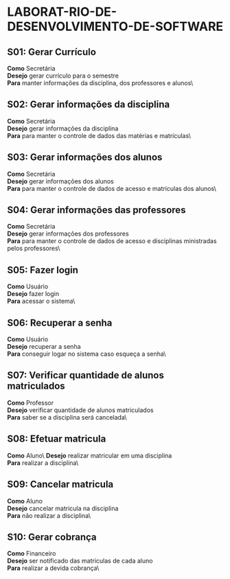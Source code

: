 # LABORAT-RIO-DE-DESENVOLVIMENTO-DE-SOFTWARE
## S01: Gerar Currículo
**Como** Secretária\
**Desejo** gerar currículo para o semestre\
**Para** manter informações da disciplina, dos professores e alunos\
## S02: Gerar informações da disciplina
**Como** Secretária\
**Desejo** gerar informações da disciplina\
**Para** para manter o controle de dados das matérias e matrículas\
## S03: Gerar informações dos alunos
**Como** Secretária\
**Desejo** gerar informações dos alunos\
**Para** para manter o controle de dados de acesso e matrículas dos alunos\
## S04: Gerar informações das professores
**Como** Secretária\
**Desejo** gerar informações dos professores\
**Para** para manter o controle de dados de acesso e disciplinas ministradas pelos professores\
## S05: Fazer login
**Como** Usuário\
**Desejo** fazer login\
**Para** acessar o sistema\
## S06: Recuperar a senha
**Como** Usuário\
**Desejo** recuperar a senha\
**Para** conseguir logar no sistema caso esqueça a senha\
## S07: Verificar quantidade de alunos matriculados
**Como** Professor\
**Desejo** verificar quantidade de alunos matriculados\
**Para** saber se a disciplina será cancelada\
## S08: Efetuar matricula
**Como** Aluno\ 
**Desejo** realizar matricular em uma disciplina\
**Para** realizar a disciplina\
## S09: Cancelar matricula
**Como** Aluno\
**Desejo** cancelar matricula na disciplina\
**Para** não realizar a disciplina\
## S10: Gerar cobrança
**Como** Financeiro\
**Desejo** ser notificado das matriculas de cada aluno\
**Para** realizar a devida cobrança\
